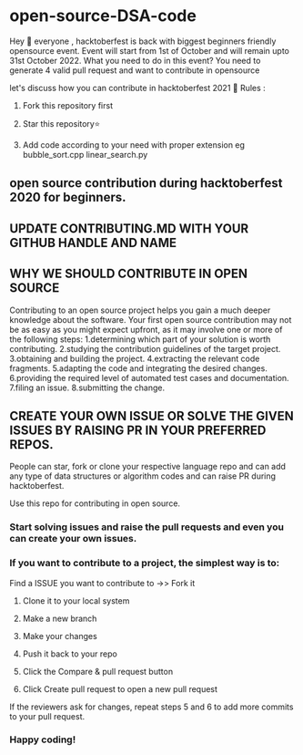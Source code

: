 # open-source-DSA-code
Hey 👋 everyone , hacktoberfest is back with biggest beginners friendly opensource event. Event will start from 1st of October and will remain upto 31st October 2022.
What you need to do in this event?
You need to generate 4 valid pull request and want to contribute in opensource

let's discuss how you can contribute in hacktoberfest 2021 🙌
Rules :
1) Fork this repository first

2) Star this repository⭐

3) Add code according to your need with proper extension eg bubble_sort.cpp linear_search.py


## open source contribution during hacktoberfest 2020 for beginners.

## UPDATE CONTRIBUTING.MD WITH YOUR GITHUB HANDLE AND NAME

## WHY WE SHOULD CONTRIBUTE IN OPEN SOURCE 
Contributing to an open source project helps you gain a much deeper knowledge about the software. Your first open source contribution may not be as easy as you might expect upfront, as it may involve one or more of the following steps:
1.determining which part of your solution is worth contributing.
2.studying the contribution guidelines of the target project.
3.obtaining and building the project.
4.extracting the relevant code fragments.
5.adapting the code and integrating the desired changes.
6.providing the required level of automated test cases and documentation.
7.filing an issue.
8.submitting the change.

 
## CREATE YOUR OWN ISSUE OR SOLVE THE GIVEN ISSUES BY RAISING PR IN YOUR PREFERRED REPOS.


People can star, fork or clone your respective language repo and can add any type of data structures or algorithm codes and can raise PR during hacktoberfest.

Use this repo for contributing in open source.

### Start solving issues and raise the pull requests and even you can create your own issues.

### If you want to contribute to a project, the simplest way is to:

   Find a ISSUE you want to contribute to ->> Fork it
   
  1) Clone it to your local system
   
  2) Make a new branch
   
  3) Make your changes
   
  4) Push it back to your repo
   
  5) Click the Compare & pull request button
   
  6) Click Create pull request to open a new pull request

If the reviewers ask for changes, repeat steps 5 and 6 to add more commits to your pull request.

### Happy coding!
